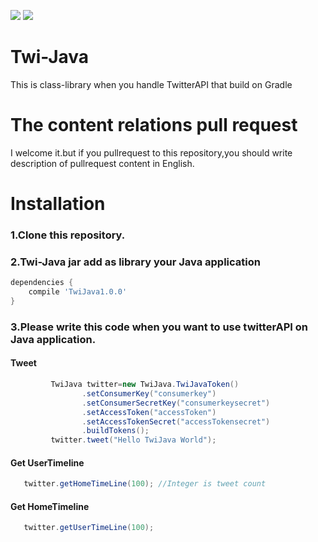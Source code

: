 ![](https://img.shields.io/badge/language-java%208-orange.svg)  [![](http://img.shields.io/badge/license-MIT-blue.svg?style=flat)](https://github.com/ItinoseSan/Twi-Java/blob/master/TwitterAPI/LICENCE)

# Twi-Java
This is class-library when you handle TwitterAPI that build on Gradle

# The content relations pull request
I welcome it.but if you pullrequest to this repository,you should write description of pullrequest content in English.
# Installation
### 1.Clone this repository.
### 2.Twi-Java jar add as library your Java application
```build.gradle
dependencies {
    compile 'TwiJava1.0.0'
}
```
### 3.Please write this code when you want to use twitterAPI on Java application.
#### Tweet
```Java
         TwiJava twitter=new TwiJava.TwiJavaToken()
                .setConsumerKey("consumerkey")
                .setConsumerSecretKey("consumerkeysecret")
                .setAccessToken("accessToken")
                .setAccessTokenSecret("accessTokensecret")
                .buildTokens();
         twitter.tweet("Hello TwiJava World");
```  
#### Get UserTimeline
```Java
   twitter.getHomeTimeLine(100); //Integer is tweet count 
```
#### Get HomeTimeline
```Java
   twitter.getUserTimeLine(100); 
```



    
